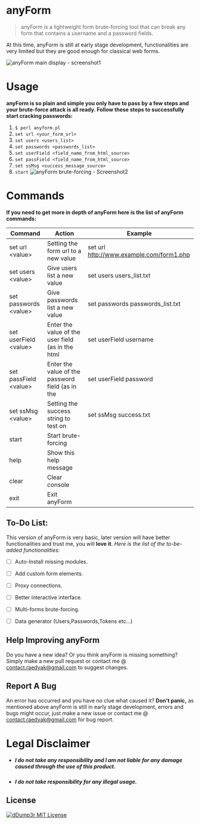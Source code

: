 

# anyForm

> anyForm is a lightweight form brute-forcing tool that can break any form that contains a username and a password fields.

At this time, anyForm is still at early stage development, functionalities are very limited but they are good enough for classical web forms.

![anyForm main display - screenshot1](https://preview.ibb.co/d5KLwp/anyform_main_display.png)

# Usage
**anyForm is so plain and simple you only have to pass by a few steps and your brute-force attack is all ready.
Follow these steps to successfully start cracking passwords:**
 1. `$ perl anyform.pl `
 2. `set url <your_form_url>`
 3. `set users <users_list>`
 4. `set passwords <passwords_list>`
 5. `set userField <field_name_from_html_source>`
 6. `set passField <field_name_from_html_source>`
 7. `set ssMsg <success_message_source>`
 8. `start`
![anyForm brute-forcing - Screenshot2](https://image.ibb.co/b4Bpp9/Screenshot_from_2018_09_24_03_34_56.png)

# Commands
**If you need to get more in depth of anyForm here is the list of anyForm commands:**

| Command | Action | Example
|----|----|----|
| set url \<value> | Setting the form url to a new value| set url http://www.example.com/form1.php |
| set users \<value>|  Give users list a new value | set users users_list.txt
|set passwords \<value> | Give passwords list a new value | set passwords passwords_list.txt
| set userField \<value> | Enter the value of the user field (as in the html |set userField username
| set passField \<value> | Enter the value of the password field (as in the |set userField password
|set ssMsg \<value>     | Setting the success string to test on             | set ssMsg success.txt
| start                 | Start brute-forcing                                
| help                  | Show this help message                                                           
|clear|Clear console
|exit| Exit anyForm

## To-Do List:
This version of anyForm is very basic, later version will have better functionalities and trust me, you will **love it**.
*Here is the list of the to-be-added functionalities:*
 - [ ] Auto-Install missing modules.
 - [ ] Add custom form elements.
 - [ ] Proxy connections.
 - [ ] Better interactive interface.
 - [ ] Multi-forms brute-forcing.
 - [ ] Data generator (Users,Passwords,Tokens etc...)
 

## Help Improving anyForm

 Do you have a new idea? Or you think anyForm is missing something? Simply make a new pull request or contact me @ contact.raedyak@gmail.com to suggest changes.

## Report A Bug
An error has occurred and you have no clue what caused it? **Don't panic,** as mentioned above anyForm is still in early stage development, errors and bugs might occur, just make a new issue or contact me @ contact.raedyak@gmail.com for bug report.
# Legal Disclaimer

-   ##### [](https://github.com/yak0d3/dDumper#i-do-not-take-any-responsibility-and-i-am-not-liable-for-any-damage-caused-through-the-use-of-this-product)I do not take any responsibility and I am not liable for any damage caused through the use of this product.
    
-   ##### [](https://github.com/yak0d3/dDumper#i-do-not-take-responsibility-for-any-illegal-usage)I do not take responsibility for any illegal usage.
## License

[![dDump3r MIT License](https://camo.githubusercontent.com/1dc21097eff30becb4aeafd09c8d25a22dd6cb03/68747470733a2f2f696d6167652e6962622e636f2f6446704d484b2f652e706e67)](https://camo.githubusercontent.com/1dc21097eff30becb4aeafd09c8d25a22dd6cb03/68747470733a2f2f696d6167652e6962622e636f2f6446704d484b2f652e706e67)

